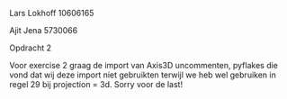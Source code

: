 Lars Lokhoff
10606165

Ajit Jena
5730066

Opdracht 2

Voor exercise 2 graag de import van Axis3D uncommenten, pyflakes die vond dat wij deze import niet gebruikten terwijl we heb wel gebruiken in regel 29 bij projection = 3d. Sorry voor de last!